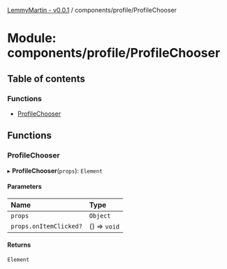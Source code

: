 [LemmyMartin - v0.0.1](../README.md) / components/profile/ProfileChooser

# Module: components/profile/ProfileChooser

## Table of contents

### Functions

- [ProfileChooser](components_profile_ProfileChooser.md#profilechooser)

## Functions

### ProfileChooser

▸ **ProfileChooser**(`props`): `Element`

#### Parameters

| Name | Type |
| :------ | :------ |
| `props` | `Object` |
| `props.onItemClicked?` | () => `void` |

#### Returns

`Element`
